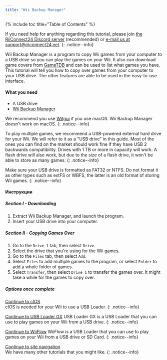 ```yaml
---
title: "Wii Backup Manager"
---
```


{% include toc title="Table of Contents" %}

If you need help for anything regarding this tutorial, please join [the RiiConnect24 Discord server](https://discord.gg/rc24) (recommended) or [e-mail us at support@riiconnect24.net](mailto:support@riiconnect24.net).
{: .notice--info}

Wii Backup Manager is a program to copy Wii games from your computer to a USB drive so you can play the games on your Wii. It also can download game covers from [GameTDB](https://gametdb.com/) and can be used to list what games you have. This tutorial will tell you how to copy over games from your computer to your USB drive. The other features are able to be used in the easy-to-use interface.
#### What you need

* A USB drive
* [Wii Backup Manager](https://static.wiidatabase.de/Wii-Backup-Manager.zip)

We recommend you use [Witgui](https://desairem.com/wordpress/category/witgui-download/) if you use macOS. Wii Backup Manager doesn't work on macOS.
{: .notice--info}

To play multiple games, we recommend a USB-powered external hard drive for your Wii. We will refer to it as a "USB drive" in this guide. Most of the ones you can find on the market should work fine if they have USB 2 backwards compatibility. Drives with 1 TB or more in capacity will work. A flash drive will also work, but due to the size of a flash drive, it won't be able to store as many games.
{: .notice--info}

Make sure your USB drive is formatted as FAT32 or NTFS. Do not format it as other types such as extFS or WBFS, the latter is an old format of storing Wii games.
{: .notice--info}

#### Инструкции

##### Section I - Downloading

1. Extract Wii Backup Manager, and launch the program.
2. Insert your USB drive into your computer.

##### Section II - Copying Games Over

1. Go to the `Drive 1` tab, then select `Drive`.
2. Select the drive that you're using for the Wii games.
3. Go to the `Files` tab, then select `Add`.
4. Select `Files` to add multiple games to the program, or select `Folder` to add a whole folder of games.
5. Select `Transfer`, then select `Drive 1` to transfer the games over. It might take a while for the games to copy over.

##### Options once complete

[Continue to cIOS](cios)<br> cIOS is needed for your Wii to use a USB Loader.
{: .notice--info}

[Continue to USB Loader GX](usbloadergx) USB Loader GX is a USB Loader that you can use to play games on your Wii from a USB drive.
{: .notice--info}

[Continue to WiiFlow](wiiflow) WiiFlow is a USB Loader that you can use to play games on your Wii from a USB drive or SD Card.
{: .notice--info}

[Continue to site navigation](site-navigation)<br> We have many other tutorials that you might like.
{: .notice--info}
